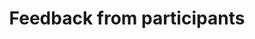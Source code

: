 ---
area: Communication Skills, calgary-cambridge-model
category: 0.2 - Calgary Cambridge Workshop
title: Feedback from participants
description: Feedback from participants
audio: 
article: 
www: 
keywords: Calgary, Cambridge, Model, aims
youtube: 
soundcloud: 
duration: 
---
